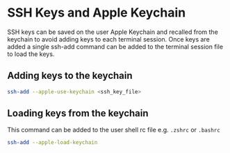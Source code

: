 ---
---
# SSH Keys and Apple Keychain

SSH keys can be saved on the user Apple Keychain and recalled from the keychain to avoid adding keys to each terminal session.  Once keys are added a single ssh-add command can be added to the terminal session file to load the keys.

## Adding keys to the keychain

```bash
ssh-add --apple-use-keychain <ssh_key_file>
```

## Loading keys from the keychain

This command can be added to the user shell rc file e.g. `.zshrc` or `.bashrc`

```bash
ssh-add --apple-load-keychain
```
